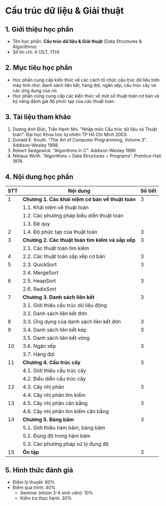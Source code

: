 # Cấu trúc dữ liệu & Giải thuật


## 1. Giới thiệu học phần

* Tên học phần: **Cấu trúc dữ liệu & Giải thuật** (Data Structures & Algorithms)
* Số tín chỉ: 4 (3LT, 1TH)

## 2. Mục tiêu học phần
* Học phần cung cấp kiến thức về các cách tổ chức cấu trúc dữ liệu trên máy tính như: danh sách liên kết, hàng đợi, ngăn xếp, cấu trúc cây và các ứng dụng của nó.
* Học phần cũng cung cấp các kiến thức về một số thuật toán cơ bản và kỹ năng đánh giá độ phức tạp của các thuật toán.

## 3. Tài liệu tham khảo

1. Dương Anh Đức, Trần Hạnh Nhi. "Nhập môn Cấu trúc dữ liệu và Thuật toán". Đại học Khoa học tự nhiên TP Hồ Chí Minh 2003.
2. Donald E. Knuth. "The Art of Computer Programming, Volume 3". Addison-Wesley 1998.
3. Robert Sedgewick. "Algorithms in C". Addison-Wesley 1990.
4. Niklaus Wirth. "Algorithms + Data Structures = Programs". Prentice-Hall 1976.

## 4. Nội dung học phần

| STT | Nội dung | Số tiết |
| --- | ------------------ | --- |
| 1   | **Chương 1. Các khái niệm cơ bản về thuật toán** | 3 |
|     |  1.1. Khái niệm về thuật toán                |   |
|     |  1.2. Các phương pháp biểu diễn thuật toán   |   |
|     |  1.3. Đệ quy                                 |   |
| 2   |  1.4. Độ phức tạp của thuật toán             | 3 |
| 3   | **Chương 2. Các thuật toán tìm kiếm và sắp xếp** | 3 |
|     |  2.1. Các thuật toán tìm kiếm                |   |
| 4   |  2.2. Các thuật toán sắp xếp cơ bản          | 3 |
| 5   |  2.3. QuickSort                              | 3 |
|     |  2.4. MergeSort                              |   |
| 6   |  2.5. HeapSort                               | 3 |
|     |  2.6. RadixSort                              |   |
| 7   | **Chương 3. Danh sách liên kết**             | 3 |
|     | 3.1. Giới thiệu cấu trúc dữ liệu động        |   |
|     | 3.2. Danh sách liên kết đơn                  |   |
| 8   | 3.3. Ứng dụng của danh sách liên kết đơn     | 3 |
| 9   | 3.4. Danh sách liên kết kép                  | 3 |
|     | 3.5. Danh sách liên kết vòng                 |   |
| 10  | 3.6. Ngăn xếp                                | 3 |
|     | 3.7. Hàng đợi                                |   |
| 11  | **Chương 4. Cấu trúc cây**                   | 3 |
|     | 4.1. Giới thiệu cấu trúc cây                 |   |
|     | 4.2. Biểu diễn cấu trúc cây                  |   |
| 12  | 4.3. Cây nhị phân                            | 3 |
|     | 4.4. Cây nhị phân tìm kiếm                   |   |
| 13  | 4.5. Cây nhị phân cân bằng                   | 3 |
|     | 4.6. Cây nhị phân tìm kiếm cân bằng          |   |
| 14  | **Chương 5. Bảng băm**                       | 3 |
|     | 5.1. Giới thiệu hàm băm, bảng băm            |   |
|     | 5.2. Đụng độ trong hàm băm                   |   |
|     | 5.3. Các phương pháp xử lý đụng độ           |   |
| 15  | **Ôn tập**                                   | 3 |

## 5. Hình thức đánh giá

* Điểm lý thuyết: 60% 
* Điểm quá trình: 40%
  * Seminar (nhóm 3-4 sinh viên): 10%
  * Kiểm tra thực hành: 30%
